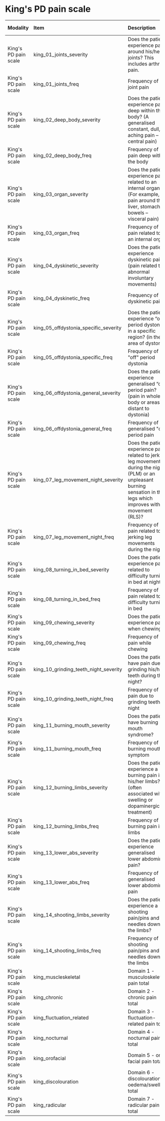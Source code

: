 # King's PD pain scale

| Modality             | Item                                  | Description                                                                                                                                                                 | ItemType   | Required   | Values              |   Unnamed: 13 |
|:---------------------|:--------------------------------------|:----------------------------------------------------------------------------------------------------------------------------------------------------------------------------|:-----------|:-----------|:--------------------|--------------:|
| King's PD pain scale | king_01_joints_severity               | Does the patient experience pain around his/her joints? This includes arthritic pain.                                                                                       | integer    | nullable   | y.isin([0,1,2,3])   |           nan |
| King's PD pain scale | king_01_joints_freq                   | Frequency of joint pain                                                                                                                                                     | integer    | nullable   | y.isin([0,1,2,3,4]) |           nan |
| King's PD pain scale | king_02_deep_body_severity            | Does the patient experience pain deep within the body? (A generalised constant, dull, aching pain – central pain)                                                           | integer    | nullable   | y.isin([0,1,2,3])   |           nan |
| King's PD pain scale | king_02_deep_body_freq                | Frequency of pain deep within the body                                                                                                                                      | integer    | nullable   | y.isin([0,1,2,3,4]) |           nan |
| King's PD pain scale | king_03_organ_severity                | Does the patient experience pain related to an internal organ? (For example, pain around the liver, stomach or bowels – visceral pain)                                      | integer    | nullable   | y.isin([0,1,2,3])   |           nan |
| King's PD pain scale | king_03_organ_freq                    | Frequency of pain related to an internal organ                                                                                                                              | integer    | nullable   | y.isin([0,1,2,3,4]) |           nan |
| King's PD pain scale | king_04_dyskinetic_severity           | Does the patient experience dyskinetic pain? (pain related to abnormal involuntary movements)                                                                               | integer    | nullable   | y.isin([0,1,2,3])   |           nan |
| King's PD pain scale | king_04_dyskinetic_freq               | Frequency of dyskinetic pain                                                                                                                                                | integer    | nullable   | y.isin([0,1,2,3,4]) |           nan |
| King's PD pain scale | king_05_offdystonia_specific_severity | Does the patient experience “off” period dystonia in a specific region? (in the area of dystonia)                                                                           | integer    | nullable   | y.isin([0,1,2,3])   |           nan |
| King's PD pain scale | king_05_offdystonia_specific_freq     | Frequency of "off" period dystonia                                                                                                                                          | integer    | nullable   | y.isin([0,1,2,3,4]) |           nan |
| King's PD pain scale | king_06_offdystonia_general_severity  | Does the patient experience generalised “off” period pain? (pain in whole body or areas distant to dystonia)                                                                | integer    | nullable   | y.isin([0,1,2,3])   |           nan |
| King's PD pain scale | king_06_offdystonia_general_freq      | Frequency of generalised "off" period pain                                                                                                                                  | integer    | nullable   | y.isin([0,1,2,3,4]) |           nan |
| King's PD pain scale | king_07_leg_movement_night_severity   | Does the patient experience pain related to jerking leg movements during the night (PLM) or an unpleasant burning sensation in the legs which improves with movement (RLS)? | integer    | nullable   | y.isin([0,1,2,3])   |           nan |
| King's PD pain scale | king_07_leg_movement_night_freq       | Frequency of pain related to jerking leg movements during the night                                                                                                         | integer    | nullable   | y.isin([0,1,2,3,4]) |           nan |
| King's PD pain scale | king_08_turning_in_bed_severity       | Does the patient experience pain related to difficulty turning in bed at night?                                                                                             | integer    | nullable   | y.isin([0,1,2,3])   |           nan |
| King's PD pain scale | king_08_turning_in_bed_freq           | Frequency of pain related to difficulty turning in bed                                                                                                                      | integer    | nullable   | y.isin([0,1,2,3,4]) |           nan |
| King's PD pain scale | king_09_chewing_severity              | Does the patient experience pain when chewing?                                                                                                                              | integer    | nullable   | y.isin([0,1,2,3])   |           nan |
| King's PD pain scale | king_09_chewing_freq                  | Frequency of pain while chewing                                                                                                                                             | integer    | nullable   | y.isin([0,1,2,3,4]) |           nan |
| King's PD pain scale | king_10_grinding_teeth_night_severity | Does the patient have pain due to grinding his/her teeth during the night?                                                                                                  | integer    | nullable   | y.isin([0,1,2,3])   |           nan |
| King's PD pain scale | king_10_grinding_teeth_night_freq     | Frequency of pain due to grinding teeth at night                                                                                                                            | integer    | nullable   | y.isin([0,1,2,3,4]) |           nan |
| King's PD pain scale | king_11_burning_mouth_severity        | Does the patient have burning mouth syndrome?                                                                                                                               | integer    | nullable   | y.isin([0,1,2,3])   |           nan |
| King's PD pain scale | king_11_burning_mouth_freq            | Frequency of burning mouth symptom                                                                                                                                          | integer    | nullable   | y.isin([0,1,2,3,4]) |           nan |
| King's PD pain scale | king_12_burning_limbs_severity        | Does the patient experience a burning pain in his/her limbs? (often associated with swelling or dopaminergic treatment)                                                     | integer    | nullable   | y.isin([0,1,2,3])   |           nan |
| King's PD pain scale | king_12_burning_limbs_freq            | Frequency of burning pain in limbs                                                                                                                                          | integer    | nullable   | y.isin([0,1,2,3,4]) |           nan |
| King's PD pain scale | king_13_lower_abs_severity            | Does the patient experience generalised lower abdominal pain?                                                                                                               | integer    | nullable   | y.isin([0,1,2,3])   |           nan |
| King's PD pain scale | king_13_lower_abs_freq                | Frequency of generalised lower abdominal pain                                                                                                                               | integer    | nullable   | y.isin([0,1,2,3,4]) |           nan |
| King's PD pain scale | king_14_shooting_limbs_severity       | Does the patient experience a shooting pain/pins and needles down the limbs?                                                                                                | integer    | nullable   | y.isin([0,1,2,3])   |           nan |
| King's PD pain scale | king_14_shooting_limbs_freq           | Frequency of shooting pain/pins and needles down the limbs                                                                                                                  | integer    | nullable   | y.isin([0,1,2,3,4]) |           nan |
| King's PD pain scale | king_muscleskeletal                   | Domain 1 - musculoskeletal pain total                                                                                                                                       | integer    | nullable   | (y>=0) & (y<=12)    |           nan |
| King's PD pain scale | king_chronic                          | Domain 2 - chronic pain total                                                                                                                                               | integer    | nullable   | (y>=0) & (y<=24)    |           nan |
| King's PD pain scale | king_fluctuation_related              | Domain 3 - fluctuation-related pain total                                                                                                                                   | integer    | nullable   | (y>=0) & (y<=36)    |           nan |
| King's PD pain scale | king_nocturnal                        | Domain 4 - nocturnal pain total                                                                                                                                             | integer    | nullable   | (y>=0) & (y<=24)    |           nan |
| King's PD pain scale | king_orofacial                        | Domain 5 - oro-facial pain total                                                                                                                                            | integer    | nullable   | (y>=0) & (y<=36)    |           nan |
| King's PD pain scale | king_discolouration                   | Domain 6 - discolouration; oedema/swelling total                                                                                                                            | integer    | nullable   | (y>=0) & (y<=24)    |           nan |
| King's PD pain scale | king_radicular                        | Domain 7 - radicular pain total                                                                                                                                             | integer    | nullable   | (y>=0) & (y<=12)    |           nan |